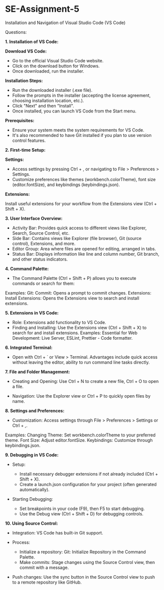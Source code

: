 
# SE-Assignment-5
Installation and Navigation of Visual Studio Code (VS Code)

 Questions:

**1. Installation of VS Code:** 

**Download VS Code:**
- Go to the official Visual Studio Code website.
- Click on the download button for Windows.
- Once downloaded, run the installer.
  
**Installation Steps:**

- Run the downloaded installer (.exe file).
- Follow the prompts in the installer (accepting the license agreement, choosing installation location, etc.).
- Click "Next" and then "Install".
- Once installed, you can launch VS Code from the Start menu.
  
**Prerequisites:**

- Ensure your system meets the system requirements for VS Code.
- It's also recommended to have Git installed if you plan to use version control features.

**2. First-time Setup:**

**Settings:**

- Access settings by pressing Ctrl + , or navigating to File > Preferences > Settings.
- Customize preferences like themes (workbench.colorTheme), font size (editor.fontSize), and keybindings (keybindings.json).
  
**Extensions:**

Install useful extensions for your workflow from the Extensions view (Ctrl + Shift + X).

**3. User Interface Overview:**

- Activity Bar: Provides quick access to different views like Explorer, Search, Source Control, etc.
- Side Bar: Contains views like Explorer (file browser), Git (source control), Extensions, and more.
- Editor Group: Area where files are opened for editing, arranged in tabs.
- Status Bar: Displays information like line and column number, Git branch, and other status indicators.

**4. Command Palette:**

- The Command Palette (Ctrl + Shift + P) allows you to execute commands or search for them:

Examples:
Git: Commit: Opens a prompt to commit changes.
Extensions: Install Extensions: Opens the Extensions view to search and install extensions.

**5. Extensions in VS Code:**

- Role: Extensions add functionality to VS Code.
- Finding and Installing: Use the Extensions view (Ctrl + Shift + X) to search for and install extensions.
Examples:
Essential for Web Development: Live Server, ESLint, Prettier - Code formatter.

**6. Integrated Terminal:**

- Open with Ctrl + ` or View > Terminal.
Advantages include quick access without leaving the editor, ability to run command line tasks directly.

**7. File and Folder Management:**
- Creating and Opening: Use Ctrl + N to create a new file, Ctrl + O to open a file.
     
- Navigation: Use the Explorer view or Ctrl + P to quickly open files by name.

**8. Settings and Preferences:**
- Customization: Access settings through File > Preferences > Settings or Ctrl + ,.

Examples:
Changing Theme: Set workbench.colorTheme to your preferred theme.
Font Size: Adjust editor.fontSize.
Keybindings: Customize through keybindings.json.

**9. Debugging in VS Code:**

- Setup:

  - Install necessary debugger extensions if not already included (Ctrl + Shift + X).
  - Create a launch.json configuration for your project (often generated automatically).
    
- Starting Debugging:

  - Set breakpoints in your code (F9), then F5 to start debugging.
  - Use the Debug view (Ctrl + Shift + D) for debugging controls.

**10. Using Source Control:**

- Integration: VS Code has built-in Git support.
  
- Process:
  - Initialize a repository: Git: Initialize Repository in the Command Palette.
  - Make commits: Stage changes using the Source Control view, then commit with a message.
    
- Push changes: Use the sync button in the Source Control view to push to a remote repository like GitHub.


